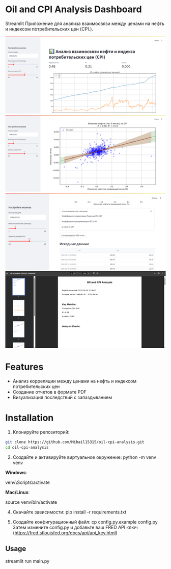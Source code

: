 # Oil and CPI Analysis Dashboard

Streamlit Приложение для анализа взаимосвязи между ценами на нефть и индексом потребительских цен (CPI.).

![App Screenshot](screenshots/1.png)
![App Screenshot](screenshots/2.png)
![App Screenshot](screenshots/3.png)
![App Screenshot](screenshots/4.png)

# Features
- Анализ корреляции между ценами на нефть и индексом потребительских цен
- Создание отчетов в формате PDF
- Визуализация последствий с запаздыванием

# Installation

1. Клонируйте репозиторий:
```bash
git clone https://github.com/Mihail15315/oil-cpi-analysis.git
cd oil-cpi-analysis
```

2. Создайте и активируйте виртуальное окружение:
python -m venv venv
  
**Windows**:
  
venv\Scripts\activate
  
**Mac/Linux**:
  
source venv/bin/activate

4. Скачайте зависимости:
pip install -r requirements.txt

5. Создайте конфигурационный файл:
cp config.py.example config.py
Затем измените config.py и добавьте ваш FRED API ключ (https://fred.stlouisfed.org/docs/api/api_key.html)

## Usage
streamlit run main.py
